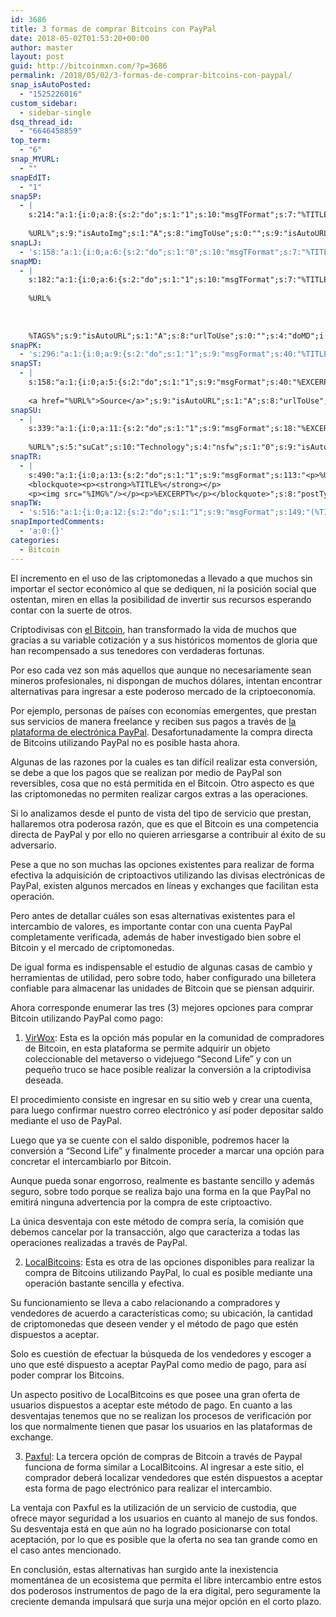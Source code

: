```yaml
---
id: 3686
title: 3 formas de comprar Bitcoins con PayPal
date: 2018-05-02T01:53:20+00:00
author: master
layout: post
guid: http://bitcoinmxn.com/?p=3686
permalink: /2018/05/02/3-formas-de-comprar-bitcoins-con-paypal/
snap_isAutoPosted:
  - "1525226016"
custom_sidebar:
  - sidebar-single
dsq_thread_id:
  - "6646458859"
top_term:
  - "6"
snap_MYURL:
  - ""
snapEdIT:
  - "1"
snap5P:
  - |
    s:214:"a:1:{i:0;a:8:{s:2:"do";s:1:"1";s:10:"msgTFormat";s:7:"%TITLE%";s:9:"msgFormat";s:18:"%EXCERPT%
    
    %URL%";s:9:"isAutoImg";s:1:"A";s:8:"imgToUse";s:0:"";s:9:"isAutoURL";s:1:"A";s:8:"urlToUse";s:0:"";s:4:"do5P";i:0;}}";
snapLJ:
  - 's:158:"a:1:{i:0;a:6:{s:2:"do";s:1:"0";s:10:"msgTFormat";s:7:"%TITLE%";s:9:"msgFormat";s:9:"%EXCERPT%";s:9:"isAutoURL";s:1:"A";s:8:"urlToUse";s:0:"";s:4:"doLJ";i:0;}}";'
snapMD:
  - |
    s:182:"a:1:{i:0;a:6:{s:2:"do";s:1:"1";s:10:"msgTFormat";s:7:"%TITLE%";s:9:"msgFormat";s:32:"%EXCERPT%
    
    %URL%
    
    
    
    %TAGS%";s:9:"isAutoURL";s:1:"A";s:8:"urlToUse";s:0:"";s:4:"doMD";i:0;}}";
snapPK:
  - 's:296:"a:1:{i:0;a:9:{s:2:"do";s:1:"1";s:9:"msgFormat";s:40:"%TITLE% - %URL% #bitcoin #mexico #crypto";s:9:"isAutoURL";s:1:"A";s:8:"urlToUse";s:0:"";s:4:"doPK";i:0;s:8:"isPosted";s:1:"1";s:4:"pgID";i:1375454548;s:7:"postURL";s:30:"https://www.plurk.com/p/mqwris";s:5:"pDate";s:19:"2018-05-02 01:53:23";}}";'
snapST:
  - |
    s:158:"a:1:{i:0;a:5:{s:2:"do";s:1:"1";s:9:"msgFormat";s:40:"%EXCERPT%
    
    <a href="%URL%">Source</a>";s:9:"isAutoURL";s:1:"A";s:8:"urlToUse";s:0:"";s:4:"doST";i:0;}}";
snapSU:
  - |
    s:339:"a:1:{i:0;a:11:{s:2:"do";s:1:"1";s:9:"msgFormat";s:18:"%EXCERPT%
    
    %URL%";s:5:"suCat";s:10:"Technology";s:4:"nsfw";s:1:"0";s:9:"isAutoURL";s:1:"A";s:8:"urlToUse";s:0:"";s:4:"doSU";i:0;s:8:"isPosted";s:1:"1";s:4:"pgID";s:6:"2NljOI";s:7:"postURL";s:45:"http://www.stumbleupon.com/su/2NljOI/comments";s:5:"pDate";s:19:"2018-05-02 01:53:34";}}";
snapTR:
  - |
    s:490:"a:1:{i:0;a:13:{s:2:"do";s:1:"1";s:9:"msgFormat";s:113:"<p>%URL%</p>
    <blockquote><p><strong>%TITLE%</strong></p>
    <p><img src="%IMG%"/></p><p>%EXCERPT%</p></blockquote>";s:8:"postType";s:1:"T";s:10:"msgTFormat";s:7:"%TITLE%";s:9:"isAutoImg";s:1:"A";s:8:"imgToUse";s:0:"";s:9:"isAutoURL";s:1:"A";s:8:"urlToUse";s:0:"";s:4:"doTR";i:0;s:8:"isPosted";s:1:"1";s:4:"pgID";i:173499936463;s:7:"postURL";s:46:"http://bitcoinmxn.tumblr.com/post/173499936463";s:5:"pDate";s:19:"2018-05-02 01:53:36";}}";
snapTW:
  - 's:516:"a:1:{i:0;a:12:{s:2:"do";s:1:"1";s:9:"msgFormat";s:149:"(%TITLE%) - %URL% #bitcoin #criptomonedas #criptomoneda #blockchain #bitcoinMexico #bitcoinpanama #bitcoinvenezuela #ethereum #mexico #cryptocurrency";s:8:"attchImg";s:1:"1";s:9:"isAutoImg";s:1:"A";s:8:"imgToUse";s:0:"";s:9:"isAutoURL";s:1:"A";s:8:"urlToUse";s:0:"";s:4:"doTW";i:0;s:8:"isPosted";s:1:"1";s:4:"pgID";s:18:"991495892896309248";s:7:"postURL";s:57:"https://twitter.com/mxn_bitcoin/status/991495892896309248";s:5:"pDate";s:19:"2018-05-02 01:53:36";}}";'
snapImportedComments:
  - 'a:0:{}'
categories:
  - Bitcoin
---
```

El incremento en el uso de las criptomonedas a llevado a que muchos sin importar el sector económico al que se dediquen, ni la posición social que ostentan, miren en ellas la posibilidad de invertir sus recursos esperando contar con la suerte de otros.

Criptodivisas con [el Bitcoin](https://gananci.com/ingresos-con-bitcoin-opinion/), han transformado la vida de muchos que gracias a su variable cotización y a sus históricos momentos de gloria que han recompensado a sus tenedores con verdaderas fortunas.

Por eso cada vez son más aquellos que aunque no necesariamente sean mineros profesionales, ni dispongan de muchos dólares, intentan encontrar alternativas para ingresar a este poderoso mercado de la criptoeconomía.

Por ejemplo, personas de países con economías emergentes, que prestan sus servicios de manera freelance y reciben sus pagos a través de [la plataforma de electrónica PayPal](https://gananci.com/que-es-paypal/). Desafortunadamente la compra directa de Bitcoins utilizando PayPal no es posible hasta ahora.

Algunas de las razones por la cuales es tan difícil realizar esta conversión, se debe a que los pagos que se realizan por medio de PayPal son reversibles, cosa que no está permitida en el Bitcoin. Otro aspecto es que las criptomonedas no permiten realizar cargos extras a las operaciones.

Si lo analizamos desde el punto de vista del tipo de servicio que prestan, hallaremos otra poderosa razón, que es que el Bitcoin es una competencia directa de PayPal y por ello no quieren arriesgarse a contribuir al éxito de su adversario.

Pese a que no son muchas las opciones existentes para realizar de forma efectiva la adquisición de criptoactivos utilizando las divisas electrónicas de PayPal, existen algunos mercados en líneas y exchanges que facilitan esta operación.

Pero antes de detallar cuáles son esas alternativas existentes para el intercambio de valores, es importante contar con una cuenta PayPal completamente verificada, además de haber investigado bien sobre el Bitcoin y el mercado de criptomonedas.

De igual forma es indispensable el estudio de algunas casas de cambio y herramientas de utilidad, pero sobre todo, haber configurado una billetera confiable para almacenar las unidades de Bitcoin que se piensan adquirir.

Ahora corresponde enumerar las tres (3) mejores opciones para comprar Bitcoin utilizando PayPal como pago:

1. [VirWox](http://www.virwox.com/): Esta es la opción más popular en la comunidad de compradores de Bitcoin, en esta plataforma se permite adquirir un objeto coleccionable del metaverso o videjuego &#8220;Second Life&#8221; y con un pequeño truco se hace posible realizar la conversión a la criptodivisa deseada.

El procedimiento consiste en ingresar en su sitio web y crear una cuenta, para luego confirmar nuestro correo electrónico y así poder depositar saldo mediante el uso de PayPal.

Luego que ya se cuente con el saldo disponible, podremos hacer la conversión a &#8220;Second Life&#8221; y finalmente proceder a marcar una opción para concretar el intercambiarlo por Bitcoin.

Aunque pueda sonar engorroso, realmente es bastante sencillo y además seguro, sobre todo porque se realiza bajo una forma en la que PayPal no emitirá ninguna advertencia por la compra de este criptoactivo.

La única desventaja con este método de compra sería, la comisión que debemos cancelar por la transacción, algo que caracteriza a todas las operaciones realizadas a través de PayPal.

2. [LocalBitcoins](https://localbitcoins.com/es/?ch=e7mg): Esta es otra de las opciones disponibles para realizar la compra de Bitcoins utilizando PayPal, lo cual es posible mediante una operación bastante sencilla y efectiva.

Su funcionamiento se lleva a cabo relacionando a compradores y vendedores de acuerdo a características como; su ubicación, la cantidad de criptomonedas que deseen vender y el método de pago que estén dispuestos a aceptar.

Solo es cuestión de efectuar la búsqueda de los vendedores y escoger a uno que esté dispuesto a aceptar PayPal como medio de pago, para así poder comprar los Bitcoins.

Un aspecto positivo de LocalBitcoins es que posee una gran oferta de usuarios dispuestos a aceptar este método de pago. En cuanto a las desventajas tenemos que no se realizan los procesos de verificación por los que normalmente tienen que pasar los usuarios en las plataformas de exchange.

3. [Paxful](https://paxful.com/es/roots/buy-bitcoin/index?affiliate=MwPd19VEdD9): La tercera opción de compras de Bitcoin a través de Paypal funciona de forma similar a LocalBitcoins. Al ingresar a este sitio, el comprador deberá localizar vendedores que estén dispuestos a aceptar esta forma de pago electrónico para realizar el intercambio.

La ventaja con Paxful es la utilización de un servicio de custodia, que ofrece mayor seguridad a los usuarios en cuanto al manejo de sus fondos. Su desventaja está en que aún no ha logrado posicionarse con total aceptación, por lo que es posible que la oferta no sea tan grande como en el caso antes mencionado.

En conclusión, estas alternativas han surgido ante la inexistencia momentánea de un ecosistema que permita el libre intercambio entre estos dos poderosos instrumentos de pago de la era digital, pero seguramente la creciente demanda impulsará que surja una mejor opción en el corto plazo.